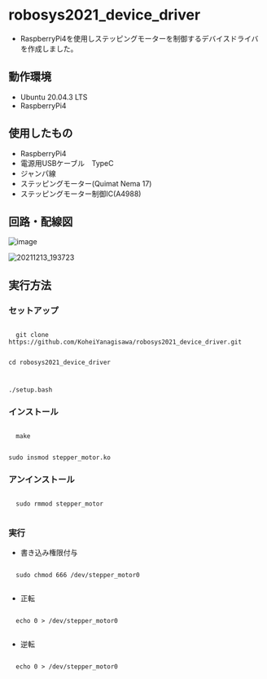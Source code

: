 # robosys2021_device_driver
 - RaspberryPi4を使用しステッピングモーターを制御するデバイスドライバを作成しました。
 ## 動作環境
 - Ubuntu 20.04.3 LTS
 - RaspberryPi4
 ## 使用したもの
 - RaspberryPi4
 - 電源用USBケーブル　TypeC
 - ジャンパ線
 - ステッピングモーター(Quimat Nema 17)
 - ステッピングモーター制御IC(A4988)
 ## 回路・配線図
 ![image](https://user-images.githubusercontent.com/76610691/145844705-f6cec416-b1f7-42e3-a58b-fd348eca9e08.png)
 
 ![20211213_193723](https://user-images.githubusercontent.com/76610691/145852927-78086c1d-b005-4771-b367-2d71ebd48efe.jpg)
 ## 実行方法
 ### セットアップ
 <code>
  git clone https://github.com/KoheiYanagisawa/robosys2021_device_driver.git
 
  cd robosys2021_device_driver
 
  ./setup.bash
 </code>
 
 ### インストール
 <code>
  make
 
  sudo insmod stepper_motor.ko
 </code>
  
 ### アンインストール
 <code>
  sudo rmmod stepper_motor
 </code>
  
 ### 実行
 - 書き込み権限付与
 <code>
  sudo chmod 666 /dev/stepper_motor0
 </code>
 
 - 正転
 <code>
  echo 0 > /dev/stepper_motor0
 </code>
 
 - 逆転
 <code>
  echo 0 > /dev/stepper_motor0
 </code>
